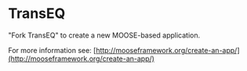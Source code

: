 TransEQ
=====

"Fork TransEQ" to create a new MOOSE-based application.

For more information see: [http://mooseframework.org/create-an-app/](http://mooseframework.org/create-an-app/)
